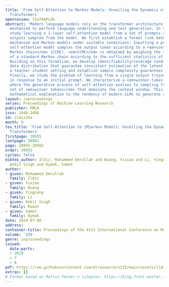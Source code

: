 ```yaml
---
title: 'From Self-Attention to Markov Models: Unveiling the Dynamics of Generative
  Transformers'
openreview: 72oT4mPLUb
abstract: 'Modern language models rely on the transformer architecture and attention
  mechanism to perform language understanding and text generation. In this work, we
  study learning a 1-layer self-attention model from a set of prompts and the associated
  outputs sampled from the model. We first establish a formal link between the self-attention
  mechanism and Markov models under suitable conditions: Inputting a prompt to the
  self-attention model samples the output token according to a <em>context-conditioned
  Markov chain</em> (CCMC). <em>CCMC</em> is obtained by weighing the transition matrix
  of a standard Markov chain according to the sufficient statistics of the prompt/context.
  Building on this formalism, we develop identifiability/coverage conditions for the
  data distribution that guarantee consistent estimation of the latent model under
  a teacher-student setting and establish sample complexity guarantees under IID data.
  Finally, we study the problem of learning from a single output trajectory generated
  in response to an initial prompt. We characterize a <em>winner-takes-all</em> phenomenon
  where the generative process of self-attention evolves to sampling from a small
  set of <em>winner tokens</em> that dominate the context window. This provides a
  mathematical explanation to the tendency of modern LLMs to generate repetitive text.'
layout: inproceedings
series: Proceedings of Machine Learning Research
publisher: PMLR
issn: 2640-3498
id: ildiz24a
month: 0
tex_title: 'From Self-Attention to {M}arkov Models: Unveiling the Dynamics of Generative
  Transformers'
firstpage: 20955
lastpage: 20982
page: 20955-20982
order: 20955
cycles: false
bibtex_author: Ildiz, Muhammed Emrullah and Huang, Yixiao and Li, Yingcong and Rawat,
  Ankit Singh and Oymak, Samet
author:
- given: Muhammed Emrullah
  family: Ildiz
- given: Yixiao
  family: Huang
- given: Yingcong
  family: Li
- given: Ankit Singh
  family: Rawat
- given: Samet
  family: Oymak
date: 2024-07-08
address:
container-title: Proceedings of the 41st International Conference on Machine Learning
volume: '235'
genre: inproceedings
issued:
  date-parts:
  - 2024
  - 7
  - 8
pdf: https://raw.githubusercontent.com/mlresearch/v235/main/assets/ildiz24a/ildiz24a.pdf
extras: []
# Format based on Martin Fenner's citeproc: https://blog.front-matter.io/posts/citeproc-yaml-for-bibliographies/
---
```

